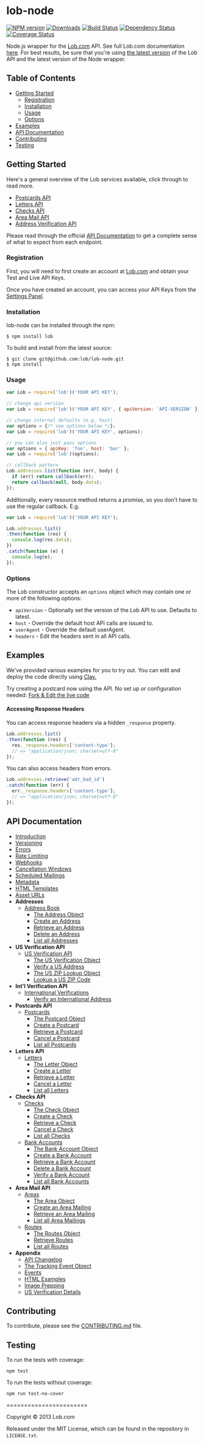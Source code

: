 # lob-node

[downloads-image]: http://img.shields.io/npm/dm/lob.svg
[npm-url]: https://npmjs.org/package/lob
[npm-image]: https://badge.fury.io/js/lob.svg
[travis-url]: https://travis-ci.org/lob/lob-node
[travis-image]: https://travis-ci.org/lob/lob-node.svg?branch=master
[depstat-url]: https://david-dm.org/Lob/Lob-node
[depstat-image]: https://david-dm.org/Lob/Lob-node.svg

[![NPM version][npm-image]][npm-url] [![Downloads][downloads-image]][npm-url]  [![Build Status](https://travis-ci.org/lob/lob-node.svg?branch=master)](https://travis-ci.org/lob/lob-node) [![Dependency Status](https://gemnasium.com/lob/lob-node.svg)](https://gemnasium.com/lob/lob-node) [![Coverage Status](https://coveralls.io/repos/lob/lob-node/badge.svg?branch=master)](https://coveralls.io/r/lob/lob-node?branch=master)

Node.js wrapper for the [Lob.com](https://lob.com) API. See full Lob.com documentation [here](https://lob.com/docs/node). For best results, be sure that you're using [the latest version](https://lob.com/docs/node#version) of the Lob API and the latest version of the Node wrapper.

## Table of Contents

- [Getting Started](#getting-started)
  - [Registration](#registration)
  - [Installation](#installation)
  - [Usage](#usage)
  - [Options](#options)
- [Examples](#examples)
- [API Documentation](#api-documentation)
- [Contributing](#contributing)
- [Testing](#testing)

## Getting Started

Here's a general overview of the Lob services available, click through to read more.

- [Postcards API](https://lob.com/services/postcards)
- [Letters API](https://lob.com/services/letters)
- [Checks API](https://lob.com/services/checks)
- [Area Mail API](https://lob.com/services/area)
- [Address Verification API](https://lob.com/services/verifications)

Please read through the official [API Documentation](#api-documentation) to get a complete sense of what to expect from each endpoint.

### Registration

First, you will need to first create an account at [Lob.com](https://dashboard.lob.com/#/register) and obtain your Test and Live API Keys.

Once you have created an account, you can access your API Keys from the [Settings Panel](https://dashboard.lob.com/#/settings).

### Installation

lob-node can be installed through the npm:

```
$ npm install lob
```

To build and install from the latest source:

```
$ git clone git@github.com:lob/lob-node.git
$ npm install
```

### Usage
```javascript
var Lob = require('lob')('YOUR API KEY');

// change api version
var Lob = require('lob')('YOUR API KEY', { apiVersion: 'API-VERSION' });

// change internal defaults (e.g. host)
var options = {/* see options below */};
var Lob = require('lob')('YOUR API KEY', options);

// you can also just pass options
var options = { apiKey: 'foo', host: 'bar' };
var Lob = require('lob')(options);

// callback pattern
Lob.addresses.list(function (err, body) {
  if (err) return callback(err);
  return callback(null, body.data);
});
```

Additionally, every resource method returns a promise, so you don't have to use the regular callback. E.g.

```javascript
var Lob = require('lob')('YOUR API KEY');

Lob.addresses.list()
.then(function (res) {
  console.log(res.data);
})
.catch(function (e) {
  console.log(e);
});
```

### Options
The Lob constructor accepts an `options` object which may contain one or more of the following options:

* `apiVersion` - Optionally set the version of the Lob API to use. Defaults to latest.
* `host` - Override the default host API calls are issued to.
* `userAgent` - Override the default userAgent.
* `headers` - Edit the headers sent in all API calls.

## Examples

We've provided various examples for you to try out. You can edit and
deploy the code directly using [Clay.](https://www.clay.run/categories/lob) 

Try creating a postcard now using the API. No set up or configuration
needed: [Fork & Edit the live code](https://www.clay.run/services/kareemclay/lob-create-postcard-from-html/code)

#### Accessing Response Headers

You can access response headers via a hidden `_response` property.

```js
Lob.addresses.list()
.then(function (res) {
  res._response.headers['content-type'];
  // => "application/json; charset=utf-8"
});
```

You can also access headers from errors.

```js
Lob.addresses.retrieve('adr_bad_id')
.catch(function (err) {
  err._response.headers['content-type'];
  // => "application/json; charset=utf-8"
});
```

## API Documentation

- [Introduction](https://lob.com/docs/node#introduction)
- [Versioning](https://lob.com/docs/node#version)
- [Errors](https://lob.com/docs/node#errors)
- [Rate Limiting](https://lob.com/docs/node#rate-limits)
- [Webhooks](https://lob.com/docs/node#webhooks)
- [Cancellation Windows](https://lob.com/docs/node#cancellation)
- [Scheduled Mailings](https://lob.com/docs/node#scheduled)
- [Metadata](https://lob.com/docs/node#metadata)
- [HTML Templates](https://lob.com/docs/node#templates)
- [Asset URLs](https://lob.com/docs/node#urls)
- **Addresses**
  - [Address Book](https://lob.com/docs/node#addresses)
    - [The Address Object](https://lob.com/docs/node#addresses_object)
    - [Create an Address](https://lob.com/docs/node#addresses_create)
    - [Retrieve an Address](https://lob.com/docs/node#addresses_retrieve)
    - [Delete an Address](https://lob.com/docs/node#addresses_delete)
    - [List all Addresses](https://lob.com/docs/node#addresses_list)
- **US Verification API**
  - [US Verification API](https://lob.com/docs/node#us_verifications)
    - [The US Verification Object](https://lob.com/docs/node#us_verifications_object)
    - [Verify a US Address](https://lob.com/docs/node#us_verifications_create)
    - [The US ZIP Lookup Object](https://lob.com/docs/node#us_zip_lookups_object)
    - [Lookup a US ZIP Code](https://lob.com/docs/node#us_zip_lookups_create)
- **Int'l Verification API**
  - [International Verifications](https://lob.com/docs/node#intl_verifications)
    - [Verify an International Address](https://lob.com/docs/node#intl_verifications_create)
- **Postcards API**
  - [Postcards](https://lob.com/docs/node#postcards)
    - [The Postcard Object](https://lob.com/docs/node#postcards_object)
    - [Create a Postcard](https://lob.com/docs/node#postcards_create)
    - [Retrieve a Postcard](https://lob.com/docs/node#postcards_retrieve)
    - [Cancel a Postcard](https://lob.com/docs/node#postcards_delete)
    - [List all Postcards](https://lob.com/docs/node#postcards_list)
- **Letters API**
  - [Letters](https://lob.com/docs/node#letters)
    - [The Letter Object](https://lob.com/docs/node#letters_object)
    - [Create a Letter](https://lob.com/docs/node#letters_create)
    - [Retrieve a Letter](https://lob.com/docs/node#letters_retrieve)
    - [Cancel a Letter](https://lob.com/docs/node#letters_delete)
    - [List all Letters](https://lob.com/docs/node#letters_list)
- **Checks API**
  - [Checks](https://lob.com/docs/node#checks)
    - [The Check Object](https://lob.com/docs/node#checks_object)
    - [Create a Check](https://lob.com/docs/node#checks_create)
    - [Retrieve a Check](https://lob.com/docs/node#checks_retrieve)
    - [Cancel a Check](https://lob.com/docs/node#checks_delete)
    - [List all Checks](https://lob.com/docs/node#checks_list)
  - [Bank Accounts](https://lob.com/docs/node#bank-accounts)
    - [The Bank Account Object](https://lob.com/docs/node#bankaccounts_object)
    - [Create a Bank Account](https://lob.com/docs/node#bankaccounts_create)
    - [Retrieve a Bank Account](https://lob.com/docs/node#bankaccounts_retrieve)
    - [Delete a Bank Account](https://lob.com/docs/node#bankaccounts_delete)
    - [Verify a Bank Account](https://lob.com/docs/node#bankaccounts_verify)
    - [List all Bank Accounts](https://lob.com/docs/node#bankaccounts_list)
- **Area Mail API**
  - [Areas](https://lob.com/docs/node#areas)
    - [The Area Object](https://lob.com/docs/node#areas_object)
    - [Create an Area Mailing](https://lob.com/docs/node#areas_create)
    - [Retrieve an Area Mailing](https://lob.com/docs/node#areas_retrieve)
    - [List all Area Mailings](https://lob.com/docs/node#areas_list)
  - [Routes](https://lob.com/docs/node#routes)
    - [The Routes Object](https://lob.com/docs/node#routes_object)
    - [Retrieve Routes](https://lob.com/docs/node#routes_retrieve)
    - [List all Routes](https://lob.com/docs/node#routes_list)
- **Appendix**
  - [API Changelog](https://lob.com/docs/node#changelog)
  - [The Tracking Event Object](https://lob.com/docs/node#tracking_event_object)
  - [Events](https://lob.com/docs/node#events)
  - [HTML Examples](https://lob.com/docs/node#html-examples)
  - [Image Prepping](https://lob.com/docs/node#prepping)
  - [US Verification Details](https://lob.com/docs/node#us_verification_details)

## Contributing

To contribute, please see the [CONTRIBUTING.md](https://github.com/lob/lob-node/blob/master/CONTRIBUTING.md) file.

## Testing

To run the tests with coverage:

    npm test

To run the tests without coverage:

    npm run test-no-cover

=======================

Copyright &copy; 2013 Lob.com

Released under the MIT License, which can be found in the repository in `LICENSE.txt`.
